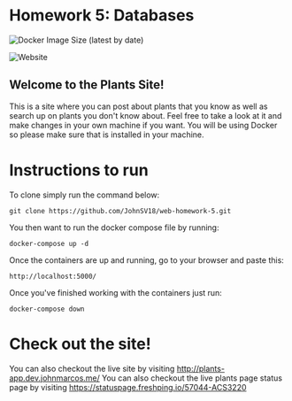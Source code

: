 # Homework 5: Databases

![Docker Image Size (latest by date)](https://img.shields.io/docker/image-size/JohnSV18/web-homework-5)

![Website](https://img.shields.io/website?down_color=red&down_message=Offline&up_color=green&up_message=Online&url=http%3A%2F%2Fplants-app.dev.johnmarcos.me%2F)

## Welcome to the Plants Site!

This is a site where you can post about plants that you know as well as search up on plants you don't know about. Feel free to take a look at it and make changes in your own machine if you want. You will be using Docker so please make sure that is installed in your machine.

# Instructions to run
To clone simply run the command below:
```Terminal command
git clone https://github.com/JohnSV18/web-homework-5.git
```
You then want to run the docker compose file by running:
```Terminal command
docker-compose up -d
```
Once the containers are up and running, go to your browser and paste this:
```Http command
http://localhost:5000/
```
Once you've finished working with the containers just run:
```Terminal command
docker-compose down
```
# Check out the site!
You can also checkout the live site by visiting http://plants-app.dev.johnmarcos.me/
You can also checkout the live plants page status page by visiting https://statuspage.freshping.io/57044-ACS3220
